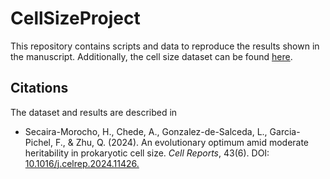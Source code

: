 # CellSizeProject

This repository contains scripts and data to reproduce the results shown in the manuscript. Additionally, the cell size dataset can be found [here](https://github.com/HSecaira/ProkaCellSize/tree/main/dataset). 

## Citations

The dataset and results are described in

* Secaira-Morocho, H., Chede, A., Gonzalez-de-Salceda, L., Garcia-Pichel, F., & Zhu, Q. (2024). An evolutionary optimum amid moderate heritability in prokaryotic cell size. *Cell Reports*, 43(6). DOI: [10.1016/j.celrep.2024.11426.](https://doi.org/10.1016/j.celrep.2024.114268)
